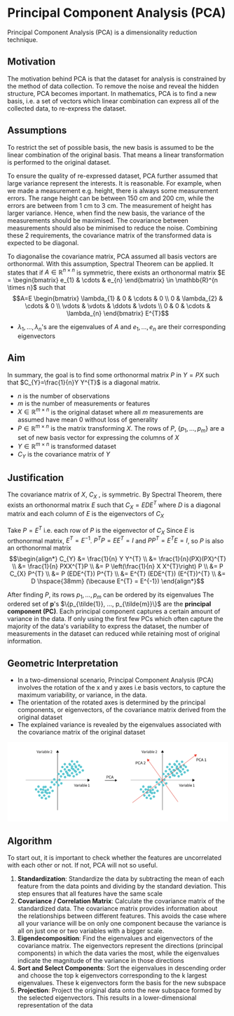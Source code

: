 # Principal Component Analysis (PCA)
Principal Component Analysis (PCA) is a dimensionality reduction technique.

## Motivation
The motivation behind PCA is that the dataset for analysis is constrained by the method of data collection. To remove the noise and reveal the hidden structure, PCA becomes important. In mathematics, PCA is to find a new basis, i.e. a set of vectors which linear combination can express all of the collected data, to re-express the dataset. 


## Assumptions
To restrict the set of possible basis, the new basis is assumed to be the linear combination of the original basis. That means a linear transformation is performed to the original dataset. 

To ensure the quality of re-expressed dataset, PCA further assumed that large variance represent the interests. It is reasonable. For example, when we made a measurement e.g. height, there is always some measurement errors. The range height can be between 150 cm and 200 cm, while the errors are between from 1 cm to 3 cm. The measurement of height has larger variance. Hence, when find the new basis, the variance of the measurements should be maximised. The covariance between measurements should also be minimised to reduce the noise. Combining these 2 requirements, the covariance matrix of the transformed data is expected to be diagonal. 

To diagonalise the covariance matrix, PCA assumed all basis vectors are orthonormal. With this assumption, Spectral Theorem can be applied. It states that if $A \in \mathbb{R}^{n \times n}$ is symmetric, there exists an orthonormal matrix $E = \begin{bmatrix} e_{1} & \cdots & e_{n} \end{bmatrix} \in \mathbb{R}^{n \times n}$ such that $$A=E \begin{bmatrix} \lambda_{1} & 0 & \cdots & 0 \\ 0 & \lambda_{2} & \cdots & 0 \\ \vdots & \vdots & \ddots & \vdots \\ 0 & 0 & \cdots & \lambda_{n} \end{bmatrix} E^{T}$$
- $\lambda_{1}, ..., \lambda_{n}$'s are the eigenvalues of $A$ and $e_{1}, ..., e_{n}$ are their corresponding eigenvectors


## Aim
In summary, the goal is to find some orthonormal matrix $P$ in $Y=PX$ such that $C_{Y}=\frac{1}{n}Y Y^{T}$ is a diagonal matrix. 
- $n$ is the number of observations
- $m$ is the number of measurements or features
- $X \in \mathbb{R}^{m \times n}$ is the original dataset where all $m$ measurements are assumed have mean 0 without loss of generality
- $P \in \mathbb{R}^{m \times n}$  is the matrix transforming $X$. The rows of $P$, $\{p_{1}, ..., p_{m}\}$ are a set of new basis vector for expressing the columns of $X$
- $Y \in \mathbb{R}^{m \times n}$ is transformed dataset 
- $C_{Y}$ is the covariance matrix of $Y$

## Justification
The covariance matrix of $X$, $C_{X}$ , is symmetric. By Spectral Theorem, there exists an orthonormal matrix $E$ such that $C_{X}=EDE^{T}$ where $D$ is a diagonal matrix and each column of $E$ is the eigenvectors of $C_X$

Take $P=E^{T}$ i.e. each row of $P$ is the eigenvector of $C_{X}$
Since $E$ is orthonormal matrix, $E^{T} = E^{-1}$. 
$P^{T}P = EE^{T}= I$ and $PP^{T} = E^{T}E = I$, so $P$ is also an orthonormal matrix
$$\begin{align*}
C_{Y} &= \frac{1}{n} Y Y^{T} \\ 
&= \frac{1}{n}(PX)(PX)^{T} \\
&= \frac{1}{n} PXX^{T}P \\
&= P \left(\frac{1}{n} X X^{T}\right) P \\
&= P C_{X} P^{T} \\
&= P (EDE^{T}) P^{T} \\
&= E^{T}  (EDE^{T}) (E^{T})^{T} \\
&= D \hspace{38mm} (\because E^{T} = E^{-1})
\end{align*}$$


After finding $P$, its rows $p_{1}, ..., p_{m}$ can be ordered by its eigenvalues
The ordered set of $\mathbf{p}$'s $\{p_{\tilde{1}}, ..., p_{\tilde{m}}\}$ are the **principal component (PC)**. Each principal component captures a certain amount of variance in the data.
If only using the first few PCs which often capture the majority of the data's variability to express the dataset, the number of measurements in the dataset can reduced while retaining most of original information.


## Geometric Interpretation
* In a two-dimensional scenario, Principal Component Analysis (PCA) involves the rotation of the x and y axes i.e basis vectors, to capture the maximum variability, or variance, in the data.
* The orientation of the rotated axes is determined by the principal components, or eigenvectors, of the covariance matrix derived from the original dataset
* The explained variance is revealed by the eigenvalues associated with the covariance matrix of the original dataset

<img src="image/Concept.png" alt="PCA Concept Visualization" width="900"/>

## Algorithm
To start out, it is important to check whether the features are uncorrelated with each other or not. If not, PCA will not so useful.
1. **Standardization**: Standardize the data by subtracting the mean of each feature from the data points and dividing by the standard deviation. This step ensures that all features have the same scale
2. **Covariance / Correlation Matrix**: Calculate the covariance matrix of the standardized data. The covariance matrix provides information about the relationships between different features. This avoids the case where all your variance will be on only one component because the variance is all on just one or two variables with a bigger scale.
3. **Eigendecomposition**: Find the eigenvalues and eigenvectors of the covariance matrix. The eigenvectors represent the directions (principal components) in which the data varies the most, while the eigenvalues indicate the magnitude of the variance in those directions
4. **Sort and Select Components**: Sort the eigenvalues in descending order and choose the top k eigenvectors corresponding to the k largest eigenvalues. These k eigenvectors form the basis for the new subspace
5. **Projection**: Project the original data onto the new subspace formed by the selected eigenvectors. This results in a lower-dimensional representation of the data